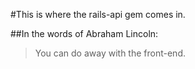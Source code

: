#This is where the rails-api gem comes in.

##In the words of Abraham Lincoln:

>	You can do away with the front-end. 